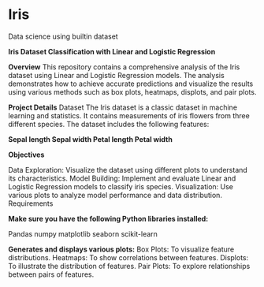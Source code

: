 # Iris
Data science using builtin dataset

**Iris Dataset Classification with Linear and Logistic Regression**

**Overview**
This repository contains a comprehensive analysis of the Iris dataset using Linear and Logistic Regression models. The analysis demonstrates how to achieve accurate predictions and visualize the results using various methods such as box plots, heatmaps, displots, and pair plots.


**Project Details**
Dataset
The Iris dataset is a classic dataset in machine learning and statistics. It contains measurements of iris flowers from three different species. The dataset includes the following features:

**Sepal length
Sepal width
Petal length
Petal width**

**Objectives**


Data Exploration: Visualize the dataset using different plots to understand its characteristics.
Model Building: Implement and evaluate Linear and Logistic Regression models to classify iris species.
Visualization: Use various plots to analyze model performance and data distribution.
Requirements


**Make sure you have the following Python libraries installed:**

Pandas
numpy
matplotlib
seaborn
scikit-learn

**Generates and displays various plots:**
Box Plots: To visualize feature distributions.
Heatmaps: To show correlations between features.
Displots: To illustrate the distribution of features.
Pair Plots: To explore relationships between pairs of features.
